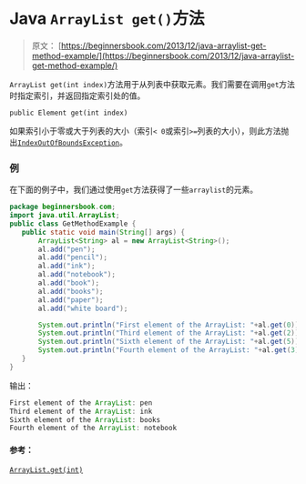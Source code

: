 # Java `ArrayList get()`方法

> 原文： [https://beginnersbook.com/2013/12/java-arraylist-get-method-example/](https://beginnersbook.com/2013/12/java-arraylist-get-method-example/)

`ArrayList get(int index)`方法用于从列表中获取元素。我们需要在调用`get`方法时指定索引，并返回指定索引处的值。

`public Element get(int index)`

如果索引小于零或大于列表的大小（索引`< 0`或索引`>=`列表的大小），则此方法抛出[`IndexOutOfBoundsException`](https://docs.oracle.com/javase/6/docs/api/java/lang/IndexOutOfBoundsException.html)。

### 例

在下面的例子中，我们通过使用`get`方法获得了一些`arraylist`的元素。

```java
package beginnersbook.com;
import java.util.ArrayList;
public class GetMethodExample {
   public static void main(String[] args) {
       ArrayList<String> al = new ArrayList<String>();
       al.add("pen");
       al.add("pencil");
       al.add("ink");
       al.add("notebook");
       al.add("book");
       al.add("books");
       al.add("paper");
       al.add("white board");

       System.out.println("First element of the ArrayList: "+al.get(0));
       System.out.println("Third element of the ArrayList: "+al.get(2));
       System.out.println("Sixth element of the ArrayList: "+al.get(5));
       System.out.println("Fourth element of the ArrayList: "+al.get(3));
   }
}
```

输出：

```java
First element of the ArrayList: pen
Third element of the ArrayList: ink
Sixth element of the ArrayList: books
Fourth element of the ArrayList: notebook
```

#### 参考：

[`ArrayList.get(int)`](https://docs.oracle.com/javase/6/docs/api/java/util/ArrayList.html#get(int))